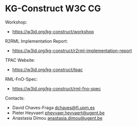 KG-Construct W3C CG
===

Workshop:
* https://w3id.org/kg-construct/workshop

R2RML Implementation Report:
* https://w3id.org/kg-construct/r2rml-implementation-report

TPAC Website:
* https://w3id.org/kg-construct/tpac

RML-FnO-Spec:
* https://w3id.org/kg-construct/rml-fno-spec

Contacts: 
* David Chaves-Fraga <dchaves@fi.upm.es>
* Pieter Heyvaert <pheyvaer.heyvaert@ugent.be>
* Anastasia Dimou <anastasia.dimou@ugent.be>
